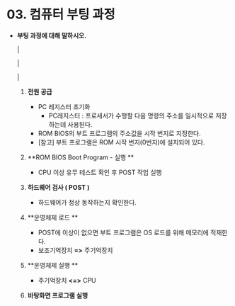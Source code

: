 # 03. 컴퓨터 부팅 과정

* **부팅 과정에 대해 말하시오.**

  |

  |

  |

  1. **전원 공급**
     * PC 레지스터 초기화
       * PC레지스터 : 프로세서가 수행할 다음 명령의 주소를 일시적으로 저장하는데 사용된다.
     * ROM BIOS의 부트 프로그램의 주소값을 시작 번지로 지정한다. 
     * [참고] 부트 프로그램은 ROM 시작 번지(0번지)에 설치되어 있다.
     
  2. **ROM BIOS Boot Program - 실행 **
     * CPU 이상 유무 테스트 확인 후 POST 작업 실행
  3. **하드웨어 검사 ( POST )**
     * 하드웨어가 정상 동작하는지 확인한다. 
  4. **운영체제 로드 **
     * POST에 이상이 없으면 부트 프로그램은 OS 로드를 위해 메모리에 적재한다.
     * 보조기억장치 **=>** 주기억장치
  5. **운영체제 실행 **
     * 주기억장치 **<=>** CPU
  6. **바탕화면 프로그램 실행**





